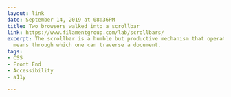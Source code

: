 ```yaml
---
layout: link
date: September 14, 2019 at 08:36PM
title: Two browsers walked into a scrollbar
link: https://www.filamentgroup.com/lab/scrollbars/
excerpt: The scrollbar is a humble but productive mechanism that operates as the primary
  means through which one can traverse a document.
tags:
- CSS
- Front End
- Accessibility
- a11y

---
```

